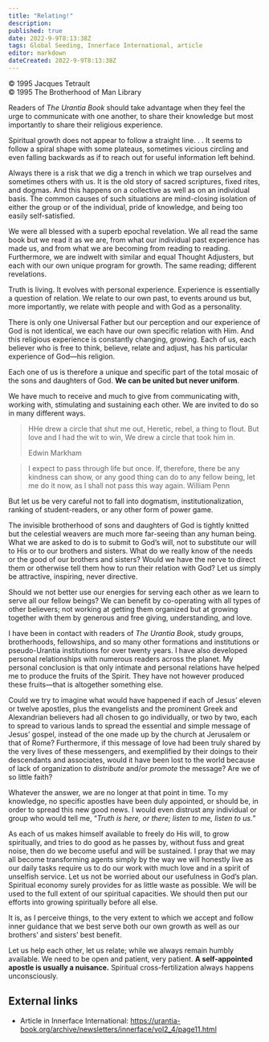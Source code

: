 ```yaml
---
title: "Relating!"
description: 
published: true
date: 2022-9-9T8:13:38Z
tags: Global Seeding, Innerface International, article
editor: markdown
dateCreated: 2022-9-9T8:13:38Z
---
```


<p class="v-card v-sheet theme--light grey lighten-3 px-2">© 1995 Jacques Tetrault<br>© 1995 The Brotherhood of Man Library</p>

Readers of _The Urantia Book_ should take advantage when they feel the urge to communicate with one another, to share their knowledge but most importantly to share their religious experience.

Spiritual growth does not appear to follow a straight line. . .  It seems to follow a spiral shape with some plateaus, sometimes vicious circling and even falling backwards as if to reach out for useful information left behind.

Always there is a risk that we dig a trench in which we trap ourselves and sometimes others with us. It is the old story of sacred scriptures, fixed rites, and dogmas. And this happens on a collective as well as on an individual basis. The common causes of such situations are mind-closing isolation of either the group or of the individual, pride of knowledge, and being too easily self-satisfied.

We were all blessed with a superb epochal revelation. We all read the same book but we read it as we are, from what our individual past experience has made us, and from what we are becoming from reading to reading. Furthermore, we are indwelt with similar and equal Thought Adjusters, but each with our own unique program for growth. The same reading; different revelations.

Truth is living. It evolves with personal experience. Experience is essentially a question of relation. We relate to our own past, to events around us but, more importantly, we relate with people and with God as a personality.

There is only one Universal Father but our perception and our experience of God is not identical, we each have our own specific relation with Him. And this religious experience is constantly changing, growing. Each of us, each believer who is free to think, believe, relate and adjust, has his particular experience of God—his religion.

Each one of us is therefore a unique and specific part of the total mosaic of the sons and daughters of God. **We can be united but never uniform**.

We have much to receive and much to give from communicating with, working with, stimulating and sustaining each other. We are invited to do so in many different ways.

> HHe drew a circle that shut me out,
> Heretic, rebel, a thing to flout.
> But love and I had the wit to win,
> We drew a circle that took him in.
>
>   Edwin Markham

> I expect to pass through life but once.
> If, therefore, there be any kindness can show, or any good thing can do to any fellow being, let me do it now, as I shall not pass this way again.
>  William Penn

But let us be very careful not to fall into dogmatism, institutionalization, ranking of student-readers, or any other form of power game.

The invisible brotherhood of sons and daughters of God is tightly knitted but the celestial weavers are much more far-seeing than any human being. What we are asked to do is to submit to God’s will, not to substitute our will to His or to our brothers and sisters. What do we really know of the needs or the good of our brothers and sisters? Would we have the nerve to direct them or otherwise tell them how to run their relation with God? Let us simply be attractive, inspiring, never directive.

Should we not better use our energies for serving each other as we learn to serve all our fellow beings? We can benefit by co-operating with all types of other believers; not working at getting them organized but at growing together with them by generous and free giving, understanding, and love.

I have been in contact with readers of _The Urantia Book_, study groups, brotherhoods, fellowships, and so many other formations and institutions or pseudo-Urantia institutions for over twenty years. I have also developed personal relationships with numerous readers across the planet. My personal conclusion is that only intimate and personal relations have helped me to produce the fruits of the Spirit. They have not however produced these fruits—that is altogether something else.

Could we try to imagine what would have happened if each of Jesus’ eleven or twelve apostles, plus the evangelists and the prominent Greek and Alexandrian believers had all chosen to go individually, or two by two, each to spread to various lands to spread the essential and simple message of Jesus’ gospel, instead of the one made up by the church at Jerusalem or that of Rome? Furthermore, if this message of love had been truly shared by the very lives of these messengers, and exemplified by their doings to their descendants and associates, would it have been lost to the world because of lack of organization to _distribute_ and/or _promote_ the message? Are we of so little faith?

Whatever the answer, we are no longer at that point in time. To my knowledge, no specific apostles have been duly appointed, or should be, in order to spread this new good news. I would even distrust any individual or group who would tell me, “_Truth is here, or there; listen to me, listen to us._”

As each of us makes himself available to freely do His will, to grow spiritually, and tries to do good as he passes by, without fuss and great noise, then do we become useful and will be sustained. I pray that we may all become transforming agents simply by the way we will honestly live as our daily tasks require us to do our work with much love and in a spirit of unselfish service. Let us not be worried about our usefulness in God’s plan. Spiritual economy surely provides for as little waste as possible. We will be used to the full extent of our spiritual capacities. We should then put our efforts into growing spiritually before all else.

It is, as I perceive things, to the very extent to which we accept and follow inner guidance that we best serve both our own growth as well as our brothers’ and sisters’ best benefit.

Let us help each other, let us relate; while we always remain humbly available. We need to be open and patient, very patient. **A self-appointed apostle is usually a nuisance.** Spiritual cross-fertilization always happens unconsciously.

## External links

- Article in Innerface International: https://urantia-book.org/archive/newsletters/innerface/vol2_4/page11.html


